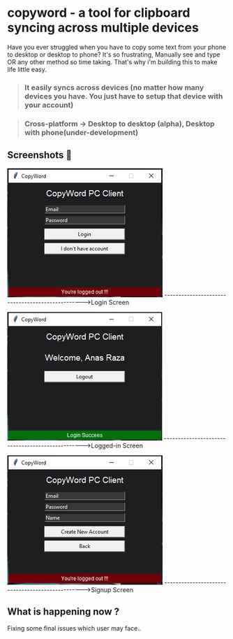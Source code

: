 # copyword - a tool for clipboard syncing across multiple devices

Have you ever struggled when you have to copy some text from your phone to desktop or desktop to phone? It's so frustrating, Manually see and type OR any other method so time taking. That's why i'm building this to make life little easy.

> ### It easily syncs across devices (no matter how many devices you have. You just have to setup that device with your account)

> ### Cross-platform -> Desktop to desktop (alpha), Desktop with phone(under-development)

## Screenshots 📸


![alt text](https://github.com/Anas-Dew/copyword/blob/main/images/login-screen.png "Login")
------------------------------------------------->Login Screen   

![alt text](https://github.com/Anas-Dew/copyword/blob/main/images/logged-in-screen.png "Loggedin")
------------------------------------------------->Logged-in Screen

![alt text](https://github.com/Anas-Dew/copyword/blob/main/images/signup-screen.png "Signup")
------------------------------------------------->Signup Screen

## What is happening now ? 

Fixing some final issues which user may face..
